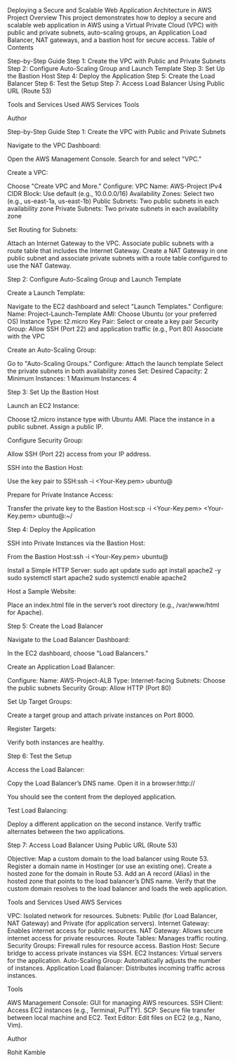 Deploying a Secure and Scalable Web Application Architecture in AWS
Project Overview
This project demonstrates how to deploy a secure and scalable web application in AWS using a Virtual Private Cloud (VPC) with public and private subnets, auto-scaling groups, an Application Load Balancer, NAT gateways, and a bastion host for secure access.
Table of Contents

Step-by-Step Guide
Step 1: Create the VPC with Public and Private Subnets
Step 2: Configure Auto-Scaling Group and Launch Template
Step 3: Set Up the Bastion Host
Step 4: Deploy the Application
Step 5: Create the Load Balancer
Step 6: Test the Setup
Step 7: Access Load Balancer Using Public URL (Route 53)


Tools and Services Used
AWS Services
Tools


Author

Step-by-Step Guide
Step 1: Create the VPC with Public and Private Subnets

Navigate to the VPC Dashboard:

Open the AWS Management Console.
Search for and select "VPC."


Create a VPC:

Choose "Create VPC and More."
Configure:
VPC Name: AWS-Project
IPv4 CIDR Block: Use default (e.g., 10.0.0.0/16)
Availability Zones: Select two (e.g., us-east-1a, us-east-1b)
Public Subnets: Two public subnets in each availability zone
Private Subnets: Two private subnets in each availability zone




Set Routing for Subnets:

Attach an Internet Gateway to the VPC.
Associate public subnets with a route table that includes the Internet Gateway.
Create a NAT Gateway in one public subnet and associate private subnets with a route table configured to use the NAT Gateway.



Step 2: Configure Auto-Scaling Group and Launch Template

Create a Launch Template:

Navigate to the EC2 dashboard and select "Launch Templates."
Configure:
Name: Project-Launch-Template
AMI: Choose Ubuntu (or your preferred OS)
Instance Type: t2.micro
Key Pair: Select or create a key pair
Security Group:
Allow SSH (Port 22) and application traffic (e.g., Port 80)
Associate with the VPC






Create an Auto-Scaling Group:

Go to "Auto-Scaling Groups."
Configure:
Attach the launch template
Select the private subnets in both availability zones
Set:
Desired Capacity: 2
Minimum Instances: 1
Maximum Instances: 4







Step 3: Set Up the Bastion Host

Launch an EC2 Instance:

Choose t2.micro instance type with Ubuntu AMI.
Place the instance in a public subnet.
Assign a public IP.


Configure Security Group:

Allow SSH (Port 22) access from your IP address.


SSH into the Bastion Host:

Use the key pair to SSH:ssh -i <Your-Key.pem> ubuntu@<Bastion-Host-Public-IP>




Prepare for Private Instance Access:

Transfer the private key to the Bastion Host:scp -i <Your-Key.pem> <Your-Key.pem> ubuntu@<Bastion-Host-Public-IP>:~/





Step 4: Deploy the Application

SSH into Private Instances via the Bastion Host:

From the Bastion Host:ssh -i <Your-Key.pem> ubuntu@<Private-Instance-Private-IP>




Install a Simple HTTP Server:
sudo apt update
sudo apt install apache2 -y
sudo systemctl start apache2
sudo systemctl enable apache2


Host a Sample Website:

Place an index.html file in the server’s root directory (e.g., /var/www/html for Apache).



Step 5: Create the Load Balancer

Navigate to the Load Balancer Dashboard:

In the EC2 dashboard, choose "Load Balancers."


Create an Application Load Balancer:

Configure:
Name: AWS-Project-ALB
Type: Internet-facing
Subnets: Choose the public subnets
Security Group: Allow HTTP (Port 80)




Set Up Target Groups:

Create a target group and attach private instances on Port 8000.


Register Targets:

Verify both instances are healthy.



Step 6: Test the Setup

Access the Load Balancer:

Copy the Load Balancer’s DNS name.
Open it in a browser:http://<Load-Balancer-DNS>


You should see the content from the deployed application.


Test Load Balancing:

Deploy a different application on the second instance.
Verify traffic alternates between the two applications.



Step 7: Access Load Balancer Using Public URL (Route 53)

Objective: Map a custom domain to the load balancer using Route 53.
Register a domain name in Hostinger (or use an existing one).
Create a hosted zone for the domain in Route 53.
Add an A record (Alias) in the hosted zone that points to the load balancer’s DNS name.
Verify that the custom domain resolves to the load balancer and loads the web application.



Tools and Services Used
AWS Services

VPC: Isolated network for resources.
Subnets: Public (for Load Balancer, NAT Gateway) and Private (for application servers).
Internet Gateway: Enables internet access for public resources.
NAT Gateway: Allows secure internet access for private resources.
Route Tables: Manages traffic routing.
Security Groups: Firewall rules for resource access.
Bastion Host: Secure bridge to access private instances via SSH.
EC2 Instances: Virtual servers for the application.
Auto-Scaling Group: Automatically adjusts the number of instances.
Application Load Balancer: Distributes incoming traffic across instances.

Tools

AWS Management Console: GUI for managing AWS resources.
SSH Client: Access EC2 instances (e.g., Terminal, PuTTY).
SCP: Secure file transfer between local machine and EC2.
Text Editor: Edit files on EC2 (e.g., Nano, Vim).

Author

Rohit Kamble

